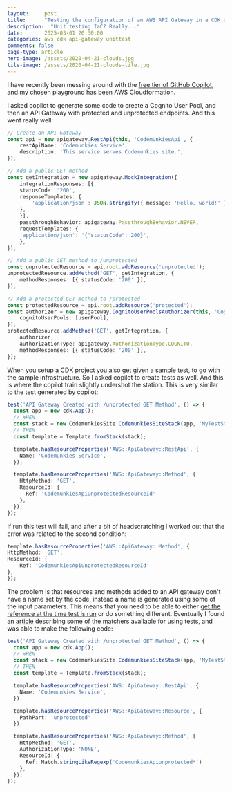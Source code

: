 ```yaml
---
layout: 	post
title:  	"Testing the configuration of an AWS API Gateway in a CDK deployment"
description:  "Unit testing IaC? Really..."
date:   	2025-03-01 20:30:00
categories: aws cdk api-gateway unittest
comments: false
page-type: article
hero-image: /assets/2020-04-21-clouds.jpg
tile-image: /assets/2020-04-21-clouds-tile.jpg
---
```


I have recently been messing around with the [free tier of GitHub Copilot](https://code.visualstudio.com/blogs/2024/12/18/free-github-copilot), and my chosen playground has been AWS Cloudformation.

I asked copilot to generate some code to create a Cognito User Pool, and then an API Gateway with protected and unprotected endpoints. And this went really well:

```typescript
// Create an API Gateway
const api = new apigateway.RestApi(this, 'CodemunkiesApi', {
    restApiName: 'Codemunkies Service',
    description: 'This service serves Codemunkies site.',
});

// Add a public GET method
const getIntegration = new apigateway.MockIntegration({
    integrationResponses: [{
    statusCode: '200',
    responseTemplates: {
        'application/json': JSON.stringify({ message: 'Hello, world!' }),
    },
    }],
    passthroughBehavior: apigateway.PassthroughBehavior.NEVER,
    requestTemplates: {
    'application/json': '{"statusCode": 200}',
    },
});

// Add a public GET method to /unprotected
const unprotectedResource = api.root.addResource('unprotected');
unprotectedResource.addMethod('GET', getIntegration, {
    methodResponses: [{ statusCode: '200' }],
});

// Add a protected GET method to /protected
const protectedResource = api.root.addResource('protected');
const authorizer = new apigateway.CognitoUserPoolsAuthorizer(this, 'CognitoAuthorizer', {
    cognitoUserPools: [userPool],
});
protectedResource.addMethod('GET', getIntegration, {
    authorizer,
    authorizationType: apigateway.AuthorizationType.COGNITO,
    methodResponses: [{ statusCode: '200' }],
});
```

When you setup a CDK project you also get given a sample test, to go with the sample infrastructure. So I asked copilot to create tests as well. And this is where the copilot train slightly undershot the station. This is very similar to the test generated by copilot:

```typescript
test('API Gateway Created with /unprotected GET Method', () => {
  const app = new cdk.App();
  // WHEN
  const stack = new CodemunkiesSite.CodemunkiesSiteStack(app, 'MyTestStack');
  // THEN
  const template = Template.fromStack(stack);

  template.hasResourceProperties('AWS::ApiGateway::RestApi', {
    Name: 'Codemunkies Service',
  });

  template.hasResourceProperties('AWS::ApiGateway::Method', {
    HttpMethod: 'GET',
    ResourceId: {
      Ref: 'CodemunkiesApiunprotectedResourceId'
    },
  });
});
```

If run this test will fail, and after a bit of headscratching I worked out that the error was related to the second condition:

```typescript
template.hasResourceProperties('AWS::ApiGateway::Method', {
HttpMethod: 'GET',
ResourceId: {
    Ref: 'CodemunkiesApiunprotectedResourceId'
},
});
```

The problem is that resources and methods added to an API gateway don't have a name set by the code, instead a name is generated using some of the input parameters. This means that you need to be able to either [get the reference at the time test is run](https://stackoverflow.com/questions/71008513/how-to-test-reference-type-value-in-cdk-stack) or do something different. Eventually I found an [article](https://pcg.io/insights/test-cdk-infrastructure-assertions/) describing some of the matchers available for using tests, and was able to make the following code:

```typescript
test('API Gateway Created with /unprotected GET Method', () => {
  const app = new cdk.App();
  // WHEN
  const stack = new CodemunkiesSite.CodemunkiesSiteStack(app, 'MyTestStack');
  // THEN
  const template = Template.fromStack(stack);

  template.hasResourceProperties('AWS::ApiGateway::RestApi', {
    Name: 'Codemunkies Service',
  });

  template.hasResourceProperties('AWS::ApiGateway::Resource', {
    PathPart: 'unprotected'
  });

  template.hasResourceProperties('AWS::ApiGateway::Method', {
    HttpMethod: 'GET',
    AuthorizationType: 'NONE',
    ResourceId: {
      Ref: Match.stringLikeRegexp('CodemunkiesApiunprotected*')
    },
  });
});
```
